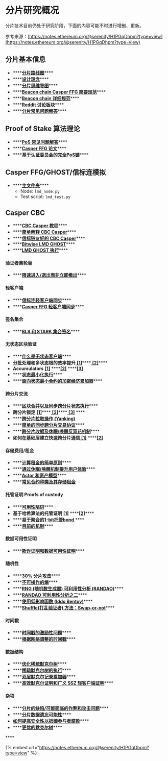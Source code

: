 # 分片研究概况

分片技术目前仍处于研究阶段，下面的内容可能不时进行增删、更新。

参考来源：[https://notes.ethereum.org/@serenity/H1PGqDhpm?type=view](https://notes.ethereum.org/@serenity/H1PGqDhpm?type=view)

## 分片基本信息

* \*\*\*\*[**分片路线图**](https://github.com/ethereum/wiki/wiki/Sharding-roadmap)\*\*\*\*
* \*\*\*\*[**设计理念**](https://notes.ethereum.org/9l707paQQEeI-GPzVK02lA)\*\*\*\*
* \*\*\*\*[**分片思维导图**](https://www.mindomo.com/zh/mindmap/sharding-d7cf8b6dee714d01a77388cb5d9d2a01)\*\*\*\*
* \*\*\*\*[**Beacon chain Casper FFG 简要规范**](https://ethresear.ch/t/beacon-chain-casper-ffg-rpj-mini-spec/2760)\*\*\*\*
* \*\*\*\*[**Beacon chain 详细规范**](https://github.com/ethereum/eth2.0-specs/tree/master/specs/core)\*\*\*\*
* \*\*\*\*[**Reddit 讨论板块**](https://ethresear.ch/c/sharding)\*\*\*\*
* \*\*\*\*[**分片常见问题解答**](https://github.com/ethereum/wiki/wiki/Sharding-FAQ)\*\*\*\*

## Proof of Stake 算法理论

* \*\*\*\*[**PoS 常见问题解答**](https://github.com/ethereum/wiki/wiki/Proof-of-Stake-FAQ)\*\*\*\*
* \*\*\*\*[**Casper FFG 论文**](https://arxiv.org/abs/1710.09437)\*\*\*\*
* \*\*\*\*[**基于认证委员会的完全PoS链**](https://ethresear.ch/t/attestation-committee-based-full-pos-chains/2259)\*\*\*\*

## Casper FFG/GHOST/信标连模拟

* \*\*\*\*[**主文件夹**](https://github.com/ethereum/research/tree/master/clock_disparity)\*\*\*\*
  * Node: `lmd_node.py`
  * Test script: `lmd_test.py`

## Casper CBC

* \*\*\*\*[**CBC Casper 教程**](https://vitalik.ca/general/2018/12/05/cbc_casper.html)\*\*\*\*
* \*\*\*\*[**简单解释 CBC Casper**](https://medium.com/@aditya.asgaonkar/casper-cbc-simplified-2370922f9aa6)\*\*\*\*
* \*\*\*\*[**信标链友好的 CBC Casper**](https://ethresear.ch/t/beacon-chain-friendly-cbc-casper/4710/2)\*\*\*\*
* \*\*\*\*[**Bitwise LMD GHOST**](https://ethresear.ch/t/bitwise-lmd-ghost/4749/5)\*\*\*\*
* \*\*\*\*[**LMD GHOST 执行**](https://ethresear.ch/t/comparing-lmd-ghost-implementations/4945/3)\*\*\*\*

#### 验证者集轮替 <a id="Validator-set-rotation"></a>

* \*\*\*\*[**限速进入/退出而非立即撤出**](https://ethresear.ch/t/rate-limiting-entry-exits-not-withdrawals/4942/)\*\*\*\*

#### 轻客户端 <a id="Light-clients"></a>

* \*\*\*\*[**信标连轻客户端同步**](https://notes.ethereum.org/Irbhsn63R0W6o-r0K9mBOA)\*\*\*\*
* \*\*\*\*[**Casper FFG 轻客户端同步**](https://github.com/ethereum/eth2.0-specs/blob/dev/specs/light_client/sync_protocol.md)\*\*\*\*

#### 签名集合 <a id="Signature-aggregation"></a>

* \*\*\*\*[**BLS 和 STARK 集合签名**](https://ethresear.ch/t/pragmatic-signature-aggregation-with-bls/2105)\*\*\*\*

#### 无状态区块验证 <a id="Stateless-block-verification"></a>

* \*\*\*\*[**什么是无状态客户端**](%20https://ethresear.ch/t/the-stateless-client-concept/172)\*\*\*\*
* **分批处理和多状态根的效率提升**[ **\[1\]**](%20https://ethresear.ch/t/detailed-analysis-of-stateless-client-witness-size-and-gains-from-batching-and-multi-state-roots/862/9)\*\*\*\*[ **\[2\]**](https://ethresear.ch/t/multi-tries-vs-partial-statelessness/391)\*\*\*\*
* **Accumulators** [**\[1\]**](https://ethresear.ch/t/history-state-and-asynchronous-accumulators-in-the-stateless-model/287) ****[**\[2\]**](%20https://ethresear.ch/t/batching-and-cyclic-partitioning-of-logs/536) ****[**\[3\]**](https://ethresear.ch/t/double-batched-merkle-log-accumulator/571)
* \*\*\*\*[**状态最小化执行**](https://ethresear.ch/t/state-minimised-executions/748)\*\*\*\*
* \*\*\*\*[**面向状态最小合约的加密经济累加器**](%20https://ethresear.ch/t/a-cryptoeconomic-accumulator-for-state-minimised-contracts/385)\*\*\*\*

#### 跨分片交流 <a id="Cross-shard-communication"></a>

* \*\*\*\*[**区块合并以及同步跨分片状态执行**](https://ethresear.ch/t/merge-blocks-and-synchronous-cross-shard-state-execution/1240)\*\*\*\*
* **跨分片锁定** [**\[1\]**](https://ethresear.ch/t/cross-shard-locking-scheme-1/1269)\*\*\*\*[ **\[2\]**](https://ethresear.ch/t/cross-shard-locking-resolving-deadlock/1275)\*\*\*\*[ **\[3\]**](https://ethresear.ch/t/sharded-byzantine-atomic-commit/1285) ****
* \*\*\*\*[**跨分片拉取操作 \(Yanking\)**](https://ethresear.ch/t/cross-shard-contract-yanking/1450)
* \*\*\*\*[**简单的同步跨分片交易协议**](https://ethresear.ch/t/simple-synchronous-cross-shard-transaction-protocol/3097)\*\*\*\*
* \*\*\*\*[**跨分片收据及休眠/唤醒反双花机制**](%20https://ethresear.ch/t/cross-shard-receipt-and-hibernation-waking-anti-double-spending/4748)\*\*\*\*
* **如何在基础层建立快速跨分片通信**[ **\[1\]**](https://ethresear.ch/t/a-layer-2-computing-model-using-optimistic-state-roots/4481) ****[**\[2\]**](https://ethresear.ch/t/fast-cross-shard-transfers-via-optimistic-receipt-roots/5337) 

#### 存储费用/租金 <a id="Storage-maintenace-fees--Rent"></a>

* \*\*\*\*[**计算租金的简单原则**](https://ethresear.ch/t/a-simple-and-principled-way-to-compute-rent-fees/1455)\*\*\*\*
* \*\*\*\*[**通过休眠/唤醒机制提升用户体验**](https://ethresear.ch/t/improving-the-ux-of-rent-with-a-sleeping-waking-mechanism/1480)\*\*\*\*
* \*\*\*\*[**Actor 和资产模型**](%20https://ethresear.ch/t/ethereum-2-0-data-model-actors-and-assets/4117)\*\*\*\*
* \*\*\*\*[**常见合约种类及其存储租金**](https://ethresear.ch/t/common-classes-of-contracts-and-how-they-would-handle-ongoing-storage-maintenance-fees-rent/4441)

#### 托管证明 P**roofs of custody** <a id="Proofs-of-custody"></a>

* \*\*\*\*[**可用性陷阱**](https://ethresear.ch/t/proposer-withholding-and-collation-availability-traps/1294)\*\*\*\*
* **基于哈希算法的托管证明** [**\[1\]**](https://ethresear.ch/t/extending-skin-in-the-game-of-notarization-with-proofs-of-custody/1639) ****[**\[2\]**](%20https://ethresear.ch/t/bitwise-xor-custody-scheme/5139)\*\*\*\*
* \*\*\*\*[**易于聚合的1-bit托管bond** ](https://ethresear.ch/t/1-bit-aggregation-friendly-custody-bonds/2236)\*\*\*\*
* \*\*\*\*[**目前的机制**](https://github.com/ethereum/eth2.0-specs/blob/dev/specs/core/1_custody-game.md)\*\*\*\*

#### 数据可用性证明 <a id="Data-availability-proofs"></a>

* \*\*\*\*[**欺诈证明和数据可用性证明**](%20https://arxiv.org/abs/1809.09044)\*\*\*\*

#### 随机性 <a id="Randomness"></a>

* \*\*\*\*[**30% 分片攻击**](https://ethresear.ch/t/30-sharding-attack/1340)\*\*\*\*
* \*\*\*\*[**不可操作的熵**](%20https://ethresear.ch/t/an-impractical-idea-for-unmanipulable-entropy/1355)\*\*\*\*
* \*\*\*\*[**RNG \(随机数生成器\) 可利用性分析 \(RANDAO\)**](https://ethresear.ch/t/rng-exploitability-analysis-assuming-pure-randao-based-main-chain/1825)\*\*\*\*
* \*\*\*\*[**RANDAO 可利用性分析之二**](https://ethresear.ch/t/randao-beacon-exploitability-analysis-round-2/1980)\*\*\*\*
* \*\*\*\*[**使用低影响函数 \(Iddo Bentov\)**](%20https://arxiv.org/pdf/1406.5694.pdf)\*\*\*\*
* \*\*\*\*[**Shuffle\(打乱验证者\) 方法：Swap-or-not**](https://github.com/ethereum/eth2.0-specs/issues/563)\*\*\*\*

#### 时间戳 <a id="Timestamps"></a>

* \*\*\*\*[**时间戳的激励性问题**](https://ethresear.ch/t/highlighting-a-problem-stability-of-the-equilibrium-of-minimum-timestamp-enforcement/2257)\*\*\*\*
* \*\*\*\*[**根据网络调整的时间戳**](https://ethresear.ch/t/network-adjusted-timestamps/4187)\*\*\*\*

#### 数据结构 <a id="Data-structures"></a>

* \*\*\*\*[**优化稀疏默克尔树**](https://ethresear.ch/t/optimizing-sparse-merkle-trees/3751)\*\*\*\*
* \*\*\*\*[**稀疏默克尔树的执行**](https://github.com/ethereum/research/tree/master/trie_research/bintrie2)\*\*\*\*
* \*\*\*\*[**双层默克尔记录累加器**](https://ethresear.ch/t/double-batched-merkle-log-accumulator/571)\*\*\*\*
* \*\*\*\*[**高效默克尔证明和广义 SSZ 轻客户端证明**](https://github.com/ethereum/eth2.0-specs/blob/dev/specs/light_client/merkle_proofs.md)\*\*\*\*

#### 杂项 <a id="Miscellaneous"></a>

* \*\*\*\*[**分片的缺陷/可能面临的作弊和攻击问题**](http://notes.ethereum.org/MwNgJgpgHFbAtAQwKwQvALNA7PW2p4AzAYwCYAjARgrGxIE4jgg=)\*\*\*\*
* \*\*\*\*[**分片数据遗忘可能性**](https://ethresear.ch/t/sharding-and-data-forgetfulness/61)\*\*\*\*
* [**如何提高安全性以抵御参与者腐败**](https://ethresear.ch/t/shard-security-in-the-bribing-model/1366)\*\*\*\*
* \*\*\*\*[**更优的默克尔树**](%20https://ethresear.ch/t/data-availability-proof-friendly-state-tree-transitions/1453/6)\*\*\*\*

\*\*\*\*

{% embed url="https://notes.ethereum.org/@serenity/H1PGqDhpm?type=view" %}



